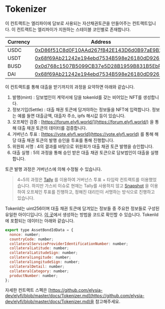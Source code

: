 # Tokenizer

이 컨트랙트는 엘리파이에 담보로 사용되는 자산채권토큰을 만들어주는 컨트랙트입니다. 이 컨트랙트는 엘리파이가 지원하는 스테이블 코인별로 존재합니다.

| Currency | Address |
| --- | --- |
| USDC | [0xD86f51C8d0F10AAd267fB42E143D6d0B97aE9B23](https://etherscan.io/address/0xD86f51C8d0F10AAd267fB42E143D6d0B97aE9B23) |
| USDT | [0x68f69Ab21242e194ebd7534B598e26180dD92616](https://etherscan.io/address/0x68f69Ab21242e194ebd7534B598e26180dD92616) |
| BUSD | [0x0d768c1507B5099CB37e5D28B1959B831B5EbF9e](https://bscscan.com/address/0x0d768c1507B5099CB37e5D28B1959B831B5EbF9e) |
| DAI | [0x68f69Ab21242e194ebd7534B598e26180dD92616](https://etherscan.io/address/0x68f69Ab21242e194ebd7534B598e26180dD92616) |

이 컨트랙트를 통해 대출을 받기까지의 과정을 요약하면 아래와 같습니다.

1. 발행(mint) : 담보법인이 계약서에 담을 tokenId를 갖는 비어있는 NFT를 생성합니다.
2. 정보기입(Settle) : 대출 채권 토큰에 담겨야하는 정보들을 NFT에 입력합니다. 정보는 예를 들면 대출금액, 대출자 주소, ipfs 해시값 등이 있습니다.
3. 오프체인 검증 :  [https://forum.elyfi.world/](https://forum.elyfi.world/) 을 통해 대출 채권 토큰의 데이터를 검증합니다. 
4. 거버넌스 투표 : [https://vote.elyfi.world](https://vote.elyfi.world) 를 통해 해당 대출 채권 토큰의 발행 승인을 투표를 통해 진행합니다.
5. 위원회 서명 : 4의 결과를 바탕으로 위원회가 대출 채권 토큰 발행을 승인합니다.
6. 대출 실행 : 5의 과정을 통해 승인 받은 대출 채권 토큰으로 담보법인이 대출을 실행합니다.

토큰 발행 과정은 거버넌스에 의해 수정될 수 있습니다.

> 4~5의 과정은 [Tally](https://www.tally.xyz/) 를 이용하여 거버넌스 투표 + 타임락 컨트랙트를 이용했었습니다. 하지만 가스비 이슈로 현재는 Tally를 사용하지 않고 [Snapshot](https://vote.elyfi.world/#/) 을 이용하여 오프체인 투표를 진행하고, 정해진 대리인이 서명하는 방식으로 진행하고 있습니다.

TokenId는 uint256이며 대출 채권 토큰에 담겨있는 정보들 중 주요한 정보들로 구성된 유일한 아이디입니다. [이 곳](https://github.com/elysia-dev/elyfi/blob/c8d1be2d519893a6e5fa397b32da61018e3c4913/misc/assetBond/generator.ts)에서 생성하는 방법을 코드로 확인할 수 있습니다. TokenId에 포함되는 데이터는 아래와 같습니다.

```jsx
export type AssetBondIdData = {
  nonce: number;
  countryCode: number;
  collateralServiceProviderIdentificationNumber: number;
  collateralLatitude: number;
  collateralLatitudeSign: number;
  collateralLongitude: number;
  collateralLongitudeSign: number;
  collateralDetail: number;
  collateralCategory: number;
  productNumber: number;
};
```

자세한 컨트랙트 스펙은 [https://github.com/elysia-dev/elyfi/blob/master/docs/Tokenizer.md](https://github.com/elysia-dev/elyfi/blob/master/docs/Tokenizer.md)을 참고해주세요.